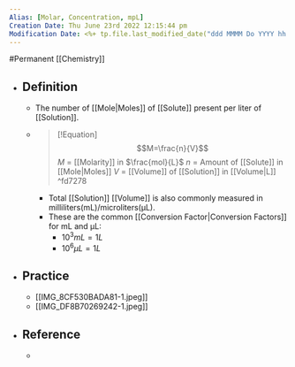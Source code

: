 ```yaml
---
Alias: [Molar, Concentration, mpL]
Creation Date: Thu June 23rd 2022 12:15:44 pm 
Modification Date: <%+ tp.file.last_modified_date("ddd MMMM Do YYYY hh:mm:ss a") %>
---
```

#Permanent [[Chemistry]]

- ## Definition
	- The number of [[Mole|Moles]] of [[Solute]] present per liter of [[Solution]].
  - > [!Equation]
	  > $$M=\frac{n}{V}$$
	  > $M$ = [[Molarity]] in $\frac{mol}{L}$
	  > $n$ = Amount of [[Solute]] in [[Mole|Moles]]
	  >  $V$ = [[Volume]] of [[Solution]] in [[Volume|L]] ^fd7278
	- Total [[Solution]] [[Volume]] is also commonly measured in milliliters(mL)/microliters(μL).
	- These are the common [[Conversion Factor|Conversion Factors]] for mL and μL:
		- $10^3mL=1L$
		- $10^6μL=1L$
- ## Practice
	- [[IMG_8CF530BADA81-1.jpeg]]
	- [[IMG_DF8B70269242-1.jpeg]]
- ## Reference
	- 